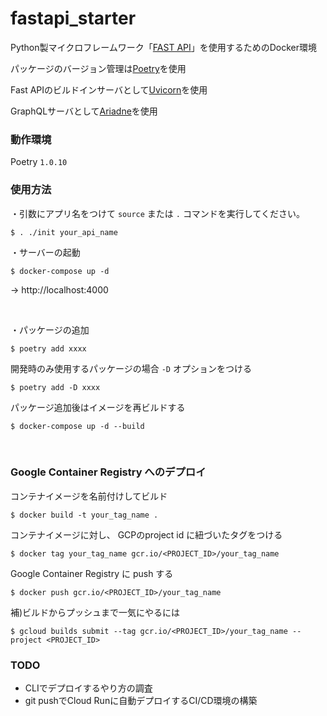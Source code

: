 # fastapi_starter

Python製マイクロフレームワーク「[FAST API](https://fastapi.tiangolo.com/)」を使用するためのDocker環境

パッケージのバージョン管理は[Poetry](https://python-poetry.org/)を使用

Fast APIのビルドインサーバとして[Uvicorn](https://www.uvicorn.org/)を使用

GraphQLサーバとして[Ariadne](https://ariadnegraphql.org/)を使用

### 動作環境
Poetry  `1.0.10`  

### 使用方法

・引数にアプリ名をつけて `source` または `.` コマンドを実行してください。
```
$ . ./init your_api_name
```

・サーバーの起動
```
$ docker-compose up -d

```
→ http://localhost:4000

<br>  


・パッケージの追加
```
$ poetry add xxxx
```
開発時のみ使用するパッケージの場合 `-D` オプションをつける
```
$ poetry add -D xxxx
```


パッケージ追加後はイメージを再ビルドする  
```
$ docker-compose up -d --build
```

<br>  

### Google Container Registry へのデプロイ

コンテナイメージを名前付けしてビルド

```
$ docker build -t your_tag_name .
```

コンテナイメージに対し、 GCPのproject id に紐づいたタグをつける
```
$ docker tag your_tag_name gcr.io/<PROJECT_ID>/your_tag_name
```

Google Container Registry に push する  

```
$ docker push gcr.io/<PROJECT_ID>/your_tag_name
```


補)ビルドからプッシュまで一気にやるには

```
$ gcloud builds submit --tag gcr.io/<PROJECT_ID>/your_tag_name --project <PROJECT_ID>
```


### TODO
- CLIでデプロイするやり方の調査
- git pushでCloud Runに自動デプロイするCI/CD環境の構築
